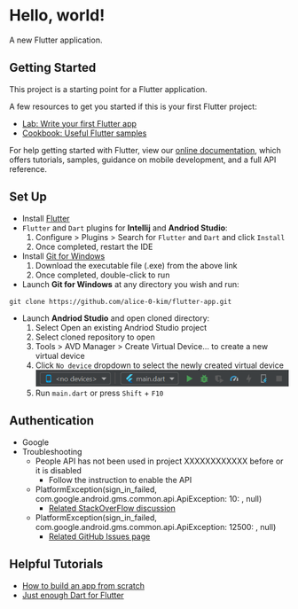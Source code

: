 # Hello, world!

A new Flutter application.

## Getting Started

This project is a starting point for a Flutter application.

A few resources to get you started if this is your first Flutter project:

- [Lab: Write your first Flutter app](https://flutter.dev/docs/get-started/codelab)
- [Cookbook: Useful Flutter samples](https://flutter.dev/docs/cookbook)

For help getting started with Flutter, view our 
[online documentation](https://flutter.dev/docs), which offers tutorials, 
samples, guidance on mobile development, and a full API reference.

## Set Up
- Install [Flutter](https://flutter.dev/docs/get-started/install/windows)
- `Flutter` and `Dart` plugins for **Intellij** and **Andriod Studio**:
  1. Configure > Plugins > Search for `Flutter` and `Dart` and click `Install`
  2. Once completed, restart the IDE
- Install [Git for Windows](https://git-scm.com/download/win)
  1. Download the executable file (.exe) from the above link
  2. Once completed, double-click to run
- Launch **Git for Windows** at any directory you wish and run: 
```linux
git clone https://github.com/alice-0-kim/flutter-app.git
```
- Launch **Andriod Studio** and open cloned directory:
  1. Select Open an existing Andriod Studio project
  2. Select cloned repository to open
  3. Tools > AVD Manager > Create Virtual Device... to create a new virtual device
  4. Click `No device` dropdown to select the newly created virtual device
  ![](20190528093110.png)
  5. Run `main.dart` or press `Shift` + `F10`

## Authentication
- Google
- Troubleshooting
  - People API has not been used in project XXXXXXXXXXXX before or it is disabled
    - Follow the instruction to enable the API
  - PlatformException(sign_in_failed, com.google.android.gms.common.api.ApiException: 10: , null)
    - [Related StackOverFlow discussion](https://stackoverflow.com/questions/54557479/flutter-and-google-sign-in-plugin-platformexceptionsign-in-failed-com-google)
  - PlatformException(sign_in_failed, com.google.android.gms.common.api.ApiException: 12500: , null)
    - [Related GitHub Issues page](https://github.com/flutter/flutter/issues/25909#issuecomment-497378619)

## Helpful Tutorials
- [How to build an app from scratch](https://medium.com/aviabird/flutter-tutorial-how-to-build-an-app-from-scratch-b88d4e0e10d7)
- [Just enough Dart for Flutter](https://medium.com/thetechnocafe/just-enough-dart-for-flutter-e907b80f4ff4)
